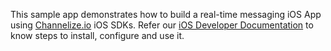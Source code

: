 This sample app demonstrates how to build a real-time messaging iOS App using [Channelize.io](https://channelize.io) iOS SDKs. Refer our [iOS Developer Documentation](https://docs.channelize.io/) to know steps to install, configure and use it.
